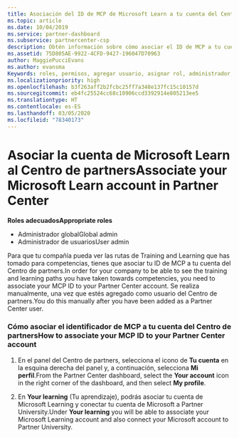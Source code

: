 ```yaml
---
title: Asociación del ID de MCP de Microsoft Learn a tu cuenta del Centro de partners | Centro de partners
ms.topic: article
ms.date: 10/04/2019
ms.service: partner-dashboard
ms.subservice: partnercenter-csp
description: Obtén información sobre cómo asociar el ID de MCP a tu cuenta del Centro de partners para que tu compañía pueda ver las rutas de Training and Learning que has tomado para competencias.
ms.assetid: 75D805AE-9922-4CFD-9427-196047D70963
author: MaggiePucciEvans
ms.author: evansma
Keywords: roles, permisos, agregar usuario, asignar rol, administrador, agente, ID de MCP, Microsoft Learn
ms.localizationpriority: high
ms.openlocfilehash: b3f263aff2b2fcbc25ff7a348e137fc15c10157d
ms.sourcegitcommit: eb4fc25524cc68c10906ccd3392914e805213ee5
ms.translationtype: HT
ms.contentlocale: es-ES
ms.lasthandoff: 03/05/2020
ms.locfileid: "78340173"
---
```

# <a name="associate-your-microsoft-learn-account-in-partner-center"></a><span data-ttu-id="1b7cb-104">Asociar la cuenta de Microsoft Learn al Centro de partners</span><span class="sxs-lookup"><span data-stu-id="1b7cb-104">Associate your Microsoft Learn account in Partner Center</span></span>

<span data-ttu-id="1b7cb-105">**Roles adecuados**</span><span class="sxs-lookup"><span data-stu-id="1b7cb-105">**Appropriate roles**</span></span>
-   <span data-ttu-id="1b7cb-106">Administrador global</span><span class="sxs-lookup"><span data-stu-id="1b7cb-106">Global admin</span></span>
-   <span data-ttu-id="1b7cb-107">Administrador de usuarios</span><span class="sxs-lookup"><span data-stu-id="1b7cb-107">User admin</span></span>

<span data-ttu-id="1b7cb-108">Para que tu compañía pueda ver las rutas de Training and Learning que has tomado para competencias, tienes que asociar tu ID de MCP a tu cuenta del Centro de partners.</span><span class="sxs-lookup"><span data-stu-id="1b7cb-108">In order for your company to be able to see the training and learning paths you have taken towards competencies, you need to associate your MCP ID to your Partner Center account.</span></span> <span data-ttu-id="1b7cb-109">Se realiza manualmente, una vez que estés agregado como usuario del Centro de partners.</span><span class="sxs-lookup"><span data-stu-id="1b7cb-109">You do this manually after you have been added as a Partner Center user.</span></span>

### <a name="how-to-associate-your-mcp-id-to-your-partner-center-account"></a><span data-ttu-id="1b7cb-110">Cómo asociar el identificador de MCP a tu cuenta del Centro de partners</span><span class="sxs-lookup"><span data-stu-id="1b7cb-110">How to associate your MCP ID to your Partner Center account</span></span>

1. <span data-ttu-id="1b7cb-111">En el panel del Centro de partners, selecciona el icono de **Tu cuenta** en la esquina derecha del panel y, a continuación, selecciona **Mi perfil**.</span><span class="sxs-lookup"><span data-stu-id="1b7cb-111">From the Partner Center dashboard, select the **Your account** icon in the right corner of the dashboard, and then select **My profile**.</span></span>

2. <span data-ttu-id="1b7cb-112">En **Your learning** (Tu aprendizaje), podrás asociar tu cuenta de Microsoft Learning y conectar tu cuenta de Microsoft a Partner University.</span><span class="sxs-lookup"><span data-stu-id="1b7cb-112">Under **Your learning** you will be able to associate your Microsoft Learning account and also connect your Microsoft account to Partner University.</span></span>
